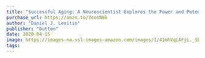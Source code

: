 ```yaml
---
title: "Successful Aging: A Neuroscientist Explores the Power and Potential of Our Lives"
purchase_url: https://amzn.to/3cosNbk
author: "Daniel J. Levitin"
publisher: "Dutton"
date: 2020-04-15
image: https://images-na.ssl-images-amazon.com/images/I/41mhVqLAFjL._SL75_.jpg
tags:
---
```


